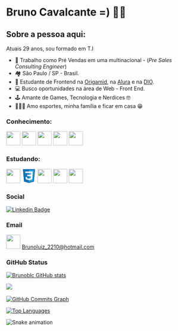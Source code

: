 # Bruno Cavalcante =) 🤘🏻

## Sobre a pessoa aqui:

Atuais 29 anos, sou formado em T.I

- 🔭 Trabalho como Pré Vendas em uma multinacional - (<i>Pre Sales Consulting Engineer</i>)
- 🏘️ São Paulo / SP - Brasil.
- 🧠 Estudante de Frontend na [Origamid](https://www.origamid.com/), na [Alura](https://www.alura.com.br/) e na [DIO](https://www.dio.me/).
- 💻 Busco oportunidades na área de Web - Front End.
- 🕹️ Amante de Games, Tecnologia e Nerdices 🤓
- 🥊​🥋👫 Amo esportes, minha família e ficar em casa 😁

### ​Conhecimento:

<p align="left">
  <img src="https://img.icons8.com/color/96/000000/microsoft-sql-server.png" width="38" height="38" />
  <img src="https://img.icons8.com/color/48/000000/microsoft-excel-2019--v1.png" width="38" height="38" />
  <img src="https://img.icons8.com/color/144/000000/ms-project.png" width="38" height="38" />
  <img src="https://img.icons8.com/external-flatarticons-blue-flatarticons/65/000000/external-agile-web-design-and-development-flatarticons-blue-flatarticons.png" width="38" height="38" />
   <img src="https://img.icons8.com/color/144/000000/power-bi.png" width="38" height="38"/>
</p>

### ​Estudando:

<p align="left">
  <img src="https://raw.githubusercontent.com/danielcranney/readme-generator/main/public/icons/skills/html5-colored.svg" width="38" height="38"/>
  <img src="https://raw.githubusercontent.com/devicons/devicon/master/icons/css3/css3-original.svg" width="38" height="38">
  <img src="https://raw.githubusercontent.com/danielcranney/readme-generator/main/public/icons/skills/javascript-colored.svg" width="38" height="38">
  <img src="https://cdn.jsdelivr.net/gh/devicons/devicon/icons/nodejs/nodejs-plain.svg" width="38" height="38"/>
  <img src="https://img.icons8.com/color/144/000000/bootstrap.png" width="38" height="38"/>
</p>
       
### Social

[![Linkedin Badge](https://img.shields.io/badge/LinkedIn-0077B5?style=for-the-badge&logo=linkedin&logoColor=white)](https://www.linkedin.com/in/bruno-luis-056a8a4b/)

### Email
<img src="https://img.icons8.com/color/144/000000/ms-outlook.png" width="38" height="38"/> Brunoluiz_2210@hotmail.com

### GitHub Status

  <a href="https://github.com/brunoblc">
  <img src="https://github-readme-stats.vercel.app/api?username=brseghese&show_icons=true&hide=&count_private=true&title_color=3382ed&text_color=ffffff&icon_color=3382ed&bg_color=171717&hide_border=true&show_icons=true" alt="Brunoblc GitHub stats"/></a>

<a href="https://github.com/brunoblc"><img src="https://github-readme-streak-stats.herokuapp.com/?user=brunoblc&stroke=ffffff&background=171717&ring=3382ed&fire=3382ed&currStreakNum=ffffff&currStreakLabel=3382ed&sideNums=ffffff&sideLabels=ffffff&dates=ffffff&hide_border=true" /></a>

<a href="https://github.com/brunoblc"><img src="https://activity-graph.herokuapp.com/graph?username=brunoblc&bg_color=171717&color=ffffff&line=3382ed&point=ffffff&area_color=171717&area=true&hide_border=true&custom_title=GitHub%20Commits%20Graph" alt="GitHub Commits Graph" /></a>

<a href="https://github.com/brunoblc" align="left"><img src="https://github-readme-stats.vercel.app/api/top-langs/?username=brunoblc&layout=compact&title_color=3382ed&text_color=ffffff&icon_color=3382ed&bg_color=171717&hide_border=true&locale=en&custom_title=Top%20%Languages" alt="Top Languages" /></a>

![Snake animation](https://github.com/brunoblc/brunoblc/blob/output/github-contribution-grid-snake.svg)
